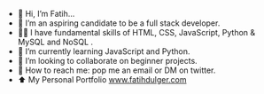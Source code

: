 - 👋 Hi, I’m Fatih...
- 👀 I’m an aspiring candidate to be a full stack developer.
- 🧑‍🎓 I have fundamental skills of HTML, CSS, JavaScript, Python & MySQL and NoSQL . 
- 🌱 I’m currently learning JavaScript and Python.
- 💞️ I’m looking to collaborate on beginner projects. 
- 📩 How to reach me: pop me an email or DM on twitter. 
- ⬆️ My Personal Portfolio www.fatihdulger.com

<!---
fatihdulger/fatihdulger is a ✨ special ✨ repository because its `README.md` (this file) appears on your GitHub profile.
You can click the Preview link to take a look at your changes.
--->
